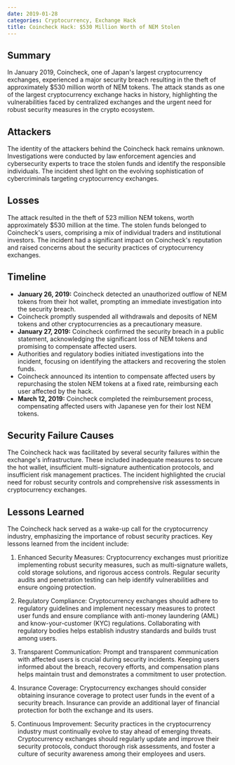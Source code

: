 ```yaml
---
date: 2019-01-28
categories: Cryptocurrency, Exchange Hack
title: Coincheck Hack: $530 Million Worth of NEM Stolen
---
```


## Summary

In January 2019, Coincheck, one of Japan's largest cryptocurrency exchanges, experienced a major security breach resulting in the theft of approximately $530 million worth of NEM tokens. The attack stands as one of the largest cryptocurrency exchange hacks in history, highlighting the vulnerabilities faced by centralized exchanges and the urgent need for robust security measures in the crypto ecosystem.

## Attackers

The identity of the attackers behind the Coincheck hack remains unknown. Investigations were conducted by law enforcement agencies and cybersecurity experts to trace the stolen funds and identify the responsible individuals. The incident shed light on the evolving sophistication of cybercriminals targeting cryptocurrency exchanges.

## Losses

The attack resulted in the theft of 523 million NEM tokens, worth approximately $530 million at the time. The stolen funds belonged to Coincheck's users, comprising a mix of individual traders and institutional investors. The incident had a significant impact on Coincheck's reputation and raised concerns about the security practices of cryptocurrency exchanges.

## Timeline

- **January 26, 2019:** Coincheck detected an unauthorized outflow of NEM tokens from their hot wallet, prompting an immediate investigation into the security breach.
- Coincheck promptly suspended all withdrawals and deposits of NEM tokens and other cryptocurrencies as a precautionary measure.
- **January 27, 2019:** Coincheck confirmed the security breach in a public statement, acknowledging the significant loss of NEM tokens and promising to compensate affected users.
- Authorities and regulatory bodies initiated investigations into the incident, focusing on identifying the attackers and recovering the stolen funds.
- Coincheck announced its intention to compensate affected users by repurchasing the stolen NEM tokens at a fixed rate, reimbursing each user affected by the hack.
- **March 12, 2019:** Coincheck completed the reimbursement process, compensating affected users with Japanese yen for their lost NEM tokens.

## Security Failure Causes

The Coincheck hack was facilitated by several security failures within the exchange's infrastructure. These included inadequate measures to secure the hot wallet, insufficient multi-signature authentication protocols, and insufficient risk management practices. The incident highlighted the crucial need for robust security controls and comprehensive risk assessments in cryptocurrency exchanges.

## Lessons Learned

The Coincheck hack served as a wake-up call for the cryptocurrency industry, emphasizing the importance of robust security practices. Key lessons learned from the incident include:

1. Enhanced Security Measures: Cryptocurrency exchanges must prioritize implementing robust security measures, such as multi-signature wallets, cold storage solutions, and rigorous access controls. Regular security audits and penetration testing can help identify vulnerabilities and ensure ongoing protection.

2. Regulatory Compliance: Cryptocurrency exchanges should adhere to regulatory guidelines and implement necessary measures to protect user funds and ensure compliance with anti-money laundering (AML) and know-your-customer (KYC) regulations. Collaborating with regulatory bodies helps establish industry standards and builds trust among users.

3. Transparent Communication: Prompt and transparent communication with affected users is crucial during security incidents. Keeping users informed about the breach, recovery efforts, and compensation plans helps maintain trust and demonstrates a commitment to user protection.

4. Insurance Coverage: Cryptocurrency exchanges should consider obtaining insurance coverage to protect user funds in the event of a security breach. Insurance can provide an additional layer of financial protection for both the exchange and its users.

5. Continuous Improvement: Security practices in the cryptocurrency industry must continually evolve to stay ahead of emerging threats. Cryptocurrency exchanges should regularly update and improve their security protocols, conduct thorough risk assessments, and foster a culture of security awareness among their employees and users.
